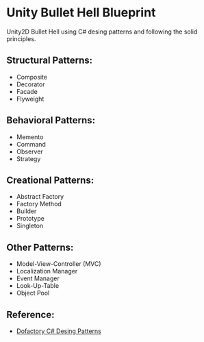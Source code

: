 # Unity Bullet Hell Blueprint

Unity2D Bullet Hell using C# desing patterns and following the solid principles.

## Structural Patterns:
- Composite
- Decorator
- Facade
- Flyweight

## Behavioral Patterns:
- Memento
- Command
- Observer
- Strategy

## Creational Patterns:
- Abstract Factory
- Factory Method
- Builder
- Prototype
- Singleton

## Other Patterns:
- Model-View-Controller (MVC)
- Localization Manager
- Event Manager
- Look-Up-Table
- Object Pool

## Reference:
- [Dofactory C# Desing Patterns](https://dofactory.com/net/design-patterns)

